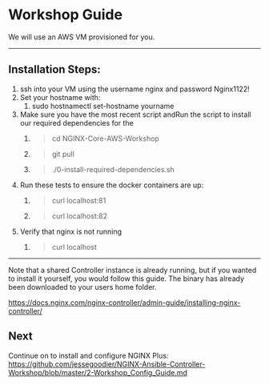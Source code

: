 # Workshop Guide

We will use an AWS VM provisioned for you. 

---

## Installation Steps:

  1. ssh into your VM using the username nginx and password Nginx1122!
  2. Set your hostname with: 
     1. sudo hostnamectl set-hostname yourname 
  3. Make sure you have the most recent script andRun the script to install our required dependencies for the 
     1. >cd NGINX-Core-AWS-Workshop
     2. >git pull 
     3. >./0-install-required-dependencies.sh
  4. Run these tests to ensure the docker containers are up:
     1. >curl localhost:81
     2. >curl localhost:82
  5. Verify that nginx is not running
     1. >curl localhost

---

Note that a shared Controller instance is already running, but if you wanted to install it yourself, you would follow this guide. The binary has already been downloaded to your users home folder.

<https://docs.nginx.com/nginx-controller/admin-guide/installing-nginx-controller/>

## Next

Continue on to install and configure NGINX Plus:
<https://github.com/jessegoodier/NGINX-Ansible-Controller-Workshop/blob/master/2-Workshop_Config_Guide.md>

